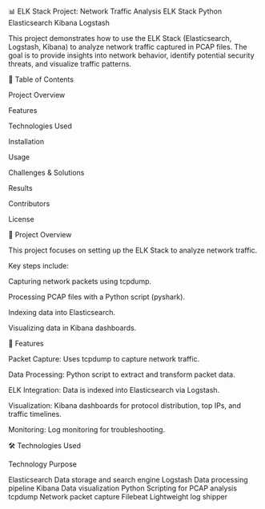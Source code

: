 📊 ELK Stack Project: Network Traffic Analysis
ELK Stack Python Elasticsearch Kibana Logstash

This project demonstrates how to use the ELK Stack (Elasticsearch, Logstash, Kibana) to analyze network traffic captured in PCAP files. The goal is to provide insights into network behavior, identify potential security threats, and visualize traffic patterns.

📌 Table of Contents

Project Overview

Features

Technologies Used

Installation

Usage

Challenges & Solutions

Results

Contributors

License

🌟 Project Overview

This project focuses on setting up the ELK Stack to analyze network traffic. 

Key steps include:

Capturing network packets using tcpdump.

Processing PCAP files with a Python script (pyshark).

Indexing data into Elasticsearch.

Visualizing data in Kibana dashboards.

🚀 Features

Packet Capture: Uses tcpdump to capture network traffic.

Data Processing: Python script to extract and transform packet data.

ELK Integration: Data is indexed into Elasticsearch via Logstash.

Visualization: Kibana dashboards for protocol distribution, top IPs, and traffic timelines.

Monitoring: Log monitoring for troubleshooting.


🛠 Technologies Used

Technology	Purpose

Elasticsearch	Data storage and search engine
Logstash	Data processing pipeline
Kibana	Data visualization
Python	Scripting for PCAP analysis
tcpdump	Network packet capture
Filebeat	Lightweight log shipper
